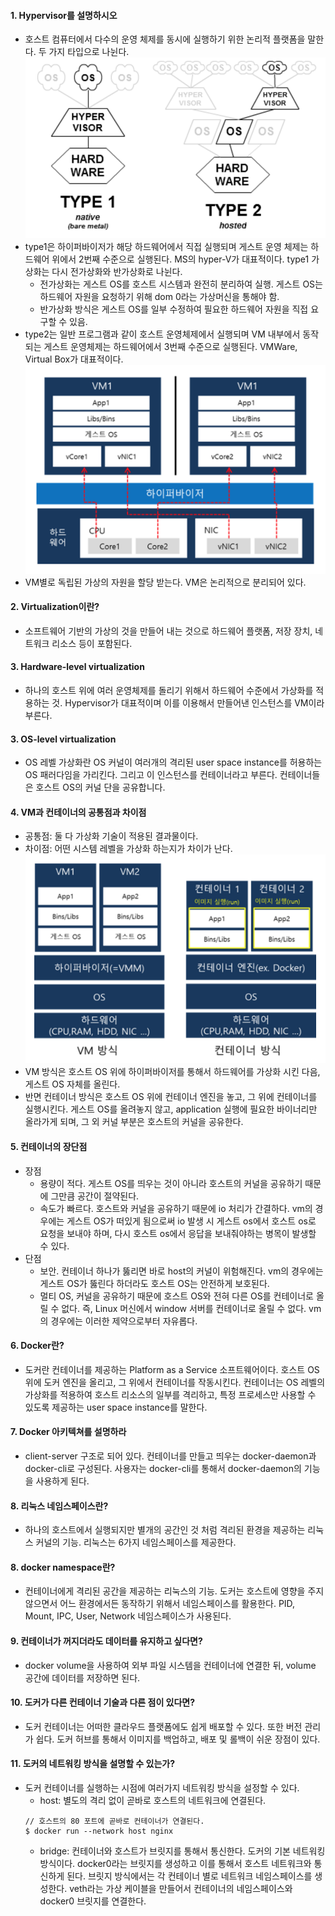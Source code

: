 #### 1. Hypervisor를 설명하시오
- 호스트 컴퓨터에서 다수의 운영 체제를 동시에 실행하기 위한 논리적 플랫폼을 말한다. 두 가지 타입으로 나뉜다.
![hypervisor](../images/hypervisor.png)
- type1은 하이퍼바이저가 해당 하드웨어에서 직접 실행되며 게스트 운영 체제는 하드웨어 위에서 2번째 수준으로 실행된다. MS의 hyper-V가 대표적이다. type1 가상화는 다시 전가상화와 반가상화로 나뉜다.
  - 전가상화는 게스트 OS를 호스트 시스템과 완전히 분리하여 실행. 게스트 OS는 하드웨어 자원을 요청하기 위해 dom 0라는 가상머신을 통해야 함.
  - 반가상화 방식은 게스트 OS를 일부 수정하여 필요한 하드웨어 자원을 직접 요구할 수 있음.
- type2는 일반 프로그램과 같이 호스트 운영체제에서 실행되며 VM 내부에서 동작되는 게스트 운영체제는 하드웨어에서 3번째 수준으로 실행된다. VMWare, Virtual Box가 대표적이다. 
![hypervisor_vm](../images/hypervisor_vm.png)
- VM별로 독립된 가상의 자원을 할당 받는다. VM은 논리적으로 분리되어 있다.

#### 2. Virtualization이란?
- 소프트웨어 기반의 가상의 것을 만들어 내는 것으로 하드웨어 플랫폼, 저장 장치, 네트워크 리소스 등이 포함된다.

#### 3. Hardware-level virtualization
- 하나의 호스트 위에 여러 운영체제를 돌리기 위해서 하드웨어 수준에서 가상화를 적용하는 것. Hypervisor가 대표적이며 이를 이용해서 만들어낸 인스턴스를 VM이라 부른다.

#### 3. OS-level virtualization
- OS 레벨 가상화란 OS 커널이 여러개의 격리된 user space instance를 허용하는 OS 패러다임을 가리킨다. 그리고 이 인스턴스를 컨테이너라고 부른다. 컨테이너들은 호스트 OS의 커널 단을 공유합니다.

#### 4. VM과 컨테이너의 공통점과 차이점
- 공통점: 둘 다 가상화 기술이 적용된 결과물이다.
- 차이점: 어떤 시스템 레벨을 가상화 하는지가 차이가 난다.
![vm_container](../images/vm_container.png)
- VM 방식은 호스트 OS 위에 하이퍼바이저를 통해서 하드웨어를 가상화 시킨 다음, 게스트 OS 자체를 올린다.
- 반면 컨테이너 방식은 호스트 OS 위에 컨테이너 엔진을 놓고, 그 위에 컨테이너를 실행시킨다. 게스트 OS를 올려놓지 않고, application 실행에 필요한 바이너리만 올라가게 되며, 그 외 커널 부분은 호스트의 커널을 공유한다.

#### 5. 컨테이너의 장단점
- 장점
  - 용량이 적다. 게스트 OS를 띄우는 것이 아니라 호스트의 커널을 공유하기 때문에 그만큼 공간이 절약된다.
  - 속도가 빠르다. 호스트와 커널을 공유하기 때문에 io 처리가 간결하다. vm의 경우에는 게스트 OS가 떠있게 됨으로써 io 발생 시 게스트 os에서 호스트 os로 요청을 보내야 하며, 다시 호스트 os에서 응답을 보내줘야하는 병목이 발생할 수 있다.
- 단점
  - 보안. 컨테이너 하나가 뚫리면 바로 host의 커널이 위험해진다. vm의 경우에는 게스트 OS가 뚫린다 하더라도 호스트 OS는 안전하게 보호된다.
  - 멀티 OS, 커널을 공유하기 때문에 호스트 OS와 전혀 다른 OS를 컨테이너로 올릴 수 없다. 즉, Linux 머신에서 window 서버를 컨테이너로 올릴 수 없다. vm의 경우에는 이러한 제약으로부터 자유롭다.

#### 6. Docker란?
- 도커란 컨테이너를 제공하는 Platform as a Service 소프트웨어이다. 호스트 OS 위에 도커 엔진을 올리고, 그 위에서 컨테이너를 작동시킨다. 컨테이너는 OS 레벨의 가상화를 적용하여 호스트 리소스의 일부를 격리하고, 특정 프로세스만 사용할 수 있도록 제공하는 user space instance를 말한다.

#### 7. Docker 아키텍쳐를 설명하라
- client-server 구조로 되어 있다. 컨테이너를 만들고 띄우는 docker-daemon과 docker-cli로 구성된다. 사용자는 docker-cli를 통해서 docker-daemon의 기능을 사용하게 된다.

#### 8. 리눅스 네임스페이스란?
- 하나의 호스트에서 실행되지만 별개의 공간인 것 처럼 격리된 환경을 제공하는 리눅스 커널의 기능. 리눅스는 6가지 네임스페이스를 제공한다.

#### 8. docker namespace란?
- 컨테이너에게 격리된 공간을 제공하는 리눅스의 기능. 도커는 호스트에 영향을 주지 않으면서 어느 환경에서든 동작하기 위해서 네임스페이스를 활용한다. PID, Mount, IPC, User, Network 네임스페이스가 사용된다.

#### 9. 컨테이너가 꺼지더라도 데이터를 유지하고 싶다면?
- docker volume을 사용하여 외부 파일 시스템을 컨테이너에 연결한 뒤, volume 공간에 데이터를 저장하면 된다.

#### 10. 도커가 다른 컨테이너 기술과 다른 점이 있다면?
- 도커 컨테이너는 어떠한 클라우드 플랫폼에도 쉽게 배포할 수 있다. 또한 버전 관리가 쉽다. 도커 허브를 통해서 이미지를 백업하고, 배포 및 롤백이 쉬운 장점이 있다.

#### 11. 도커의 네트워킹 방식을 설명할 수 있는가?
- 도커 컨테이너를 실행하는 시점에 여러가지 네트워킹 방식을 설정할 수 있다.
  - host: 별도의 격리 없이 곧바로 호스트의 네트워크에 연결된다.
  ```
  // 호스트의 80 포트에 곧바로 컨테이너가 연결된다.
  $ docker run --network host nginx
  ```
  - bridge: 컨테이너와 호스트가 브릿지를 통해서 통신한다. 도커의 기본 네트워킹 방식이다. docker0라는 브릿지를 생성하고 이를 통해서 호스트 네트워크와 통신하게 된다. 브릿지 방식에서는 각 컨테이너 별로 네트워크 네임스페이스를 생성한다. veth라는 가상 케이블을 만들어서 컨테이너의 네임스페이스와 docker0 브릿지를 연결한다.
